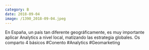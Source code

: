 ```yaml
--- 
category: B 
date: 2018-09-04 
image: /1390_2018-09-04.jpeg 
--- 
```


En España, un país tan diferente geográficamente, es muy importante aplicar Analytics a nivel local, matizando las estrategia globales. Os comparto 4 básicos #Conento #Analytics #Geomarketing